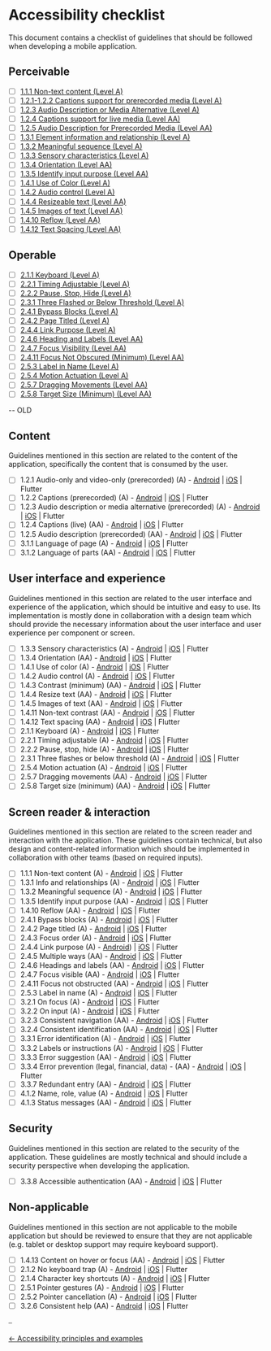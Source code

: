 # Accessibility checklist

This document contains a checklist of guidelines that should be followed when developing a mobile application.

## Perceivable

- [ ] [1.1.1 Non-text content (Level A)](principles/perceivable_principle.md#111-non-text-content-level-a)
- [ ] [1.2.1-1.2.2 Captions support for prerecorded media (Level A)](principles/perceivable_principle.md#121-122-captions-support-for-prerecorded-media-level-a)
- [ ] [1.2.3 Audio Description or Media Alternative (Level A)](principles/perceivable_principle.md#123-audio-description-or-media-alternative-level-a)
- [ ] [1.2.4 Captions support for live media (Level AA)](principles/perceivable_principle.md#124-captions-support-for-live-media-level-aa)
- [ ] [1.2.5 Audio Description for Prerecorded Media (Level AA)](principles/perceivable_principle.md#125-audio-description-for-prerecorded-media-level-aa)
- [ ] [1.3.1 Element information and relationship (Level A)](principles/perceivable_principle.md#131-element-information-and-relationship-level-a)
- [ ] [1.3.2 Meaningful sequence (Level A)](principles/perceivable_principle.md#132-meaningful-sequence-level-a)
- [ ] [1.3.3 Sensory characteristics (Level A)](principles/perceivable_principle.md#133-sensory-characteristics-level-a)
- [ ] [1.3.4 Orientation (Level AA)](principles/perceivable_principle.md#134-orientation-level-aa)
- [ ] [1.3.5 Identify input purpose (Level AA)](principles/perceivable_principle.md#135-identify-input-purpose-level-aa)
- [ ] [1.4.1 Use of Color (Level A)](principles/perceivable_principle.md#141-use-of-color-level-a)
- [ ] [1.4.2 Audio control (Level A)](principles/perceivable_principle.md#142-audio-control-level-a)
- [ ] [1.4.4 Resizeable text (Level AA)](principles/perceivable_principle.md#144-resizeable-text-level-aa)
- [ ] [1.4.5 Images of text (Level AA)](principles/perceivable_principle.md#145-images-of-text-level-aa)
- [ ] [1.4.10 Reflow (Level AA)](principles/perceivable_principle.md#1410-reflow-level-aa)
- [ ] [1.4.12 Text Spacing (Level AA)](principles/perceivable_principle.md#1412-text-spacing-level-aa)

## Operable

- [ ] [2.1.1 Keyboard (Level A)](principles/operable_principle.md#211-keyboard-level-a)
- [ ] [2.2.1 Timing Adjustable (Level A)](principles/operable_principle.md#221-timing-adjustable-level-a)
- [ ] [2.2.2 Pause, Stop, Hide (Level A)](principles/operable_principle.md#222-pause-stop-hide-level-a)
- [ ] [2.3.1 Three Flashed or Below Threshold (Level A)](principles/operable_principle.md#231-three-flashed-or-below-threshold-level-a)
- [ ] [2.4.1 Bypass Blocks (Level A)](principles/operable_principle.md#241-bypass-blocks-level-a)
- [ ] [2.4.2 Page Titled (Level A)](principles/operable_principle.md#242-page-titled-level-a)
- [ ] [2.4.4 Link Purpose (Level A)](principles/operable_principle.md#244-link-purpose-level-a)
- [ ] [2.4.6 Heading and Labels (Level AA)](principles/operable_principle.md#246-heading-and-labels-level-aa)
- [ ] [2.4.7 Focus Visibility (Level AA)](principles/operable_principle.md#247-focus-visibility-level-aa)
- [ ] [2.4.11 Focus Not Obscured (Minimum) (Level AA)](principles/operable_principle.md#2411-focus-not-obscured-minimum-level-aa)
- [ ] [2.5.3 Label in Name (Level A)](principles/operable_principle.md#253-label-in-name-level-a)
- [ ] [2.5.4 Motion Actuation (Level A)](principles/operable_principle.md#254-motion-actuation-level-a)
- [ ] [2.5.7 Dragging Movements (Level AA)](principles/operable_principle.md#257-dragging-movements-level-aa)
- [ ] [2.5.8 Target Size (Minimum) (Level AA)](principles/operable_principle.md#258-target-size-minimum-level-aa)

-- OLD

## Content

Guidelines mentioned in this section are related to the content of the application, specifically the content that is consumed by the user.

- [ ] 1.2.1 Audio-only and video-only (prerecorded) (A) - [Android](../platforms/android/guideline_percievable_android.md#captions-support-for-prerecorded-media-wcag-121-and-122---level-a) | [iOS](../platforms/ios/guideline_perceivable_ios.md#captions-support-for-prerecorded-media-wcag-121-and-122---level-a) | Flutter
- [ ] 1.2.2 Captions (prerecorded) (A) - [Android](../platforms/android/guideline_percievable_android.md#captions-support-for-prerecorded-media-wcag-121-and-122---level-a) | [iOS](../platforms/ios/guideline_perceivable_ios.md#captions-support-for-prerecorded-media-wcag-121-and-122---level-a) | Flutter
- [ ] 1.2.3 Audio description or media alternative (prerecorded) (A) - [Android](../platforms/android/guideline_percievable_android.md#audio-description-or-media-alternative-wcag-123---level-a) | [iOS](../platforms/ios/guideline_perceivable_ios.md#audio-description-or-media-alternative-wcag-123---level-a) | Flutter
- [ ] 1.2.4 Captions (live) (AA) - [Android](../platforms/android/guideline_percievable_android.md#captions-support-for-live-media-wcag-124---level-aa) | [iOS](../platforms/ios/guideline_perceivable_ios.md#captions-support-for-live-media-wcag-124---level-aa) | Flutter
- [ ] 1.2.5 Audio description (prerecorded) (AA) - [Android](../platforms/android/guideline_percievable_android.md#audio-description-for-prerecorded-media-wcag-125---level-aa) | [iOS](../platforms/ios/guideline_perceivable_ios.md#audio-description-for-prerecorded-media-wcag-125---level-aa) | Flutter
- [ ] 3.1.1 Language of page (A) - [Android](../platforms/android/guideline_understandable_android.md#language-of-page-wcag-311--level-a) | [iOS](../platforms/ios/guideline_understandable_ios.md#language-of-page-wcag-311--level-a) | Flutter
- [ ] 3.1.2 Language of parts (AA) - [Android](../platforms/android/guideline_understandable_android.md#language-of-parts-wcag-312--level-aa) | [iOS](../platforms/ios/guideline_understandable_ios.md#language-of-parts-wcag-312---level-aa) | Flutter

## User interface and experience

Guidelines mentioned in this section are related to the user interface and experience of the application, which should be intuitive and easy to use. Its implementation is mostly done in collaboration with a design team which should provide the necessary information about the user interface and user experience per component or screen.

- [ ] 1.3.3 Sensory characteristics (A) - [Android](../platforms/android/guideline_percievable_android.md#sensory-characteristics-wcag-133---level-a) | [iOS](../platforms/ios/guideline_perceivable_ios.md#sensory-characteristics-wcag-133---level-a) | Flutter
- [ ] 1.3.4 Orientation (AA) - [Android](../platforms/android/guideline_percievable_android.md#orientation-wcag-134---level-aa) | [iOS](../platforms/ios/guideline_perceivable_ios.md#orientation-wcag-134---level-aa) | Flutter
- [ ] 1.4.1 Use of color (A) - [Android](../platforms/android/guideline_percievable_android.md#use-of-color-wcag-141---level-a) | [iOS](../platforms/ios/guideline_perceivable_ios.md#other-perceivable-guidelines) | Flutter
- [ ] 1.4.2 Audio control (A) - [Android](../platforms/android/guideline_percievable_android.md#audio-control-wcag-142---level-a) | [iOS](../platforms/ios/guideline_perceivable_ios.md#other-perceivable-guidelines) | Flutter
- [ ] 1.4.3 Contrast (minimum) (AA) - [Android](../platforms/android/guideline_percievable_android.md#other-perceivable-guidelines) | [iOS](../platforms/ios/guideline_perceivable_ios.md#other-perceivable-guidelines) | Flutter
- [ ] 1.4.4 Resize text (AA) - [Android](../platforms/android/guideline_percievable_android.md#resize-text) | [iOS](../platforms/ios/guideline_perceivable_ios.md#resizeable-text-wcag-144---level-aa) | Flutter
- [ ] 1.4.5 Images of text (AA) - [Android](../platforms/android/guideline_percievable_android.md#images-of-text) | [iOS](../platforms/ios/guideline_perceivable_ios.md#images-of-text-wcag-145---level-aa) | Flutter
- [ ] 1.4.11 Non-text contrast (AA) - [Android](../platforms/android/guideline_percievable_android.md#other-perceivable-guidelines) | [iOS](../platforms/ios/guideline_perceivable_ios.md#other-perceivable-guidelines) | Flutter
- [ ] 1.4.12 Text spacing (AA) - [Android](../platforms/android/guideline_percievable_android.md#text-spacing) | [iOS](../platforms/ios/guideline_perceivable_ios.md#other-perceivable-guidelines) | Flutter
- [ ] 2.1.1 Keyboard (A) - [Android](../platforms/android/guideline_operable_android.md#keyboard-wcag-211---Level-a) | [iOS](../platforms/ios/guideline_operable_ios.md#other-operable-guidelines) | Flutter
- [ ] 2.2.1 Timing adjustable (A) - [Android](../platforms/android/guideline_operable_android.md#timing-adjustable) | [iOS](../platforms/ios/guideline_operable_ios.md#timing-adjustable-wcag-221---level-a) | Flutter
- [ ] 2.2.2 Pause, stop, hide (A) - [Android](../platforms/android/guideline_operable_android.md#pause-stop-hide) | [iOS](../platforms/ios/guideline_operable_ios.md#pause-stop-hide-wcag-222---level-a) | Flutter
- [ ] 2.3.1 Three flashes or below threshold (A) - [Android](../platforms/android/guideline_operable_android.md#seizures-and-physical-reactions-wcag-231---level-a) | [iOS](../platforms/ios/guideline_operable_ios.md#three-flashed-or-below-threshold-wcag-231---level-a) | Flutter
- [ ] 2.5.4 Motion actuation (A) - [Android](../platforms/android/guideline_operable_android.md#motion-actuation) | [iOS](../platforms/ios/guideline_operable_ios.md#motion-actuation-wcag-254---level-a) | Flutter
- [ ] 2.5.7 Dragging movements (AA) - [Android](../platforms/android/guideline_operable_android.md#dragging-movements) | [iOS](../platforms/ios/guideline_operable_ios.md#dragging-movements-wcag-257---level-aa) | Flutter
- [ ] 2.5.8 Target size (minimum) (AA) - [Android](../platforms/android/guideline_operable_android.md#target-size-minimum-wcag-258---level-aa) | [iOS](../platforms/ios/guideline_operable_ios.md#target-size-minimum-wcag-258---level-aa) | Flutter

## Screen reader & interaction

Guidelines mentioned in this section are related to the screen reader and interaction with the application. These guidelines contain technical, but also design and content-related information which should be implemented in collaboration with other teams (based on required inputs).

- [ ] 1.1.1 Non-text content (A) - [Android](../platforms/android/guideline_percievable_android.md#non-text-content-identification-wcag-111---level-a) | [iOS](../platforms/ios/guideline_perceivable_ios.md#non-text-content-identification-wcag-111---level-a) | Flutter
- [ ] 1.3.1 Info and relationships (A) - [Android](../platforms/android/guideline_percievable_android.md#info-and-relationships-wcag-131---level-a) | [iOS](../platforms/ios/guideline_perceivable_ios.md#element-information-and-relationship-wcag-131---level-a) | Flutter
- [ ] 1.3.2 Meaningful sequence (A) - [Android](../platforms/android/guideline_percievable_android.md#meaningful-sequence-wcag-132---level-a) | [iOS](../platforms/ios/guideline_perceivable_ios.md#meaningful-sequence-wcag-132---level-a) | Flutter
- [ ] 1.3.5 Identify input purpose (AA) - [Android](../platforms/android/guideline_percievable_android.md#identify-input-purpose-wcag-135---level-aa) | [iOS](../platforms/ios/guideline_perceivable_ios.md#identify-input-purpose-wcag-135---level-aa) | Flutter
- [ ] 1.4.10 Reflow (AA) - [Android](../platforms/android/guideline_percievable_android.md#reflow-wcag-1410---level-aa) | [iOS](../platforms/ios/guideline_perceivable_ios.md#reflow-wcag-1410---level-aa) | Flutter
- [ ] 2.4.1 Bypass blocks (A) - [Android](../platforms/android/guideline_operable_android.md#bypass-blocks-wcag-241---level-a) | [iOS](../platforms/ios/guideline_operable_ios.md#bypass-blocks-wcag-241---level-a) | Flutter
- [ ] 2.4.2 Page titled (A) - [Android](../platforms/android/guideline_operable_android.md#page-titled-wcag-242---level-a) | [iOS](../platforms/ios/guideline_operable_ios.md#page-titled-wcag-242---level-a) | Flutter
- [ ] 2.4.3 Focus order (A) - [Android](../platforms/android/guideline_operable_android.md#focus-order-wcag-243---level-a) | [iOS](../platforms/ios/guideline_operable_ios.md#focus-order-wcag-243---level-a) | Flutter
- [ ] 2.4.4 Link purpose (A) - [Android](../platforms/android/guideline_operable_android.md#link-purpose-in-context-wcag-244---Level-A)) | [iOS](../platforms/ios/guideline_operable_ios.md#action-purpose-wcag-244---level-a) | Flutter
- [ ] 2.4.5 Multiple ways (AA) - [Android](../platforms/android/guideline_operable_android.md#other-operable-guidelines) | [iOS](../platforms/ios/guideline_operable_ios.md#other-operable-guidelines) | Flutter
- [ ] 2.4.6 Headings and labels (AA) - [Android](../platforms/android/guideline_operable_android.md#heading-and-labels-wcag-246---level-aa) | [iOS](../platforms/ios/guideline_operable_ios.md#heading-and-labels-wcag-246---level-aa) | Flutter
- [ ] 2.4.7 Focus visible (AA) - [Android](../platforms/android/guideline_operable_android.md#focus-visibility-wcag-247---level-aa) | [iOS](../platforms/ios/guideline_operable_ios.md#focus-visibility-wcag-247---level-aa) | Flutter
- [ ] 2.4.11 Focus not obstructed (AA) - [Android](../platforms/android/guideline_operable_android.md#focus-not-obscured-minimum-wcag-2411---level-aa) | [iOS](../platforms/ios/guideline_operable_ios.md#focus-not-obscured-minimum-wcag-2411---level-aa) | Flutter
- [ ] 2.5.3 Label in name (A)  - [Android](../platforms/android/guideline_operable_android.md#label-in-name-wcag-253---level-a) | [iOS](../platforms/ios/guideline_operable_ios.md#label-in-name-wcag-253---level-a) | Flutter
- [ ] 3.2.1 On focus (A) - [Android](../platforms/android/guideline_understandable_android.md#on-focus--on-input-wcag-321-and-322---level-a) | [iOS](../platforms/ios/guideline_understandable_ios.md#on-focus--on-input-wcag-321-and-322---level-a) | Flutter
- [ ] 3.2.2 On input (A) - [Android](../platforms/android/guideline_understandable_android.md#on-focus--on-input-wcag-321-and-322---level-a) | [iOS](../platforms/ios/guideline_understandable_ios.md#on-focus--on-input-wcag-321-and-322---level-a) | Flutter
- [ ] 3.2.3 Consistent navigation (AA) - [Android](../platforms/android/guideline_understandable_android.md#consistent-navigation-wcag-323---level-aa) | [iOS](../platforms/ios/guideline_understandable_ios.md#consistent-navigation-wcag-323---level-aa) | Flutter
- [ ] 3.2.4 Consistent identification (AA) - [Android](../platforms/android/guideline_understandable_android.md#consistent-identification-wcag-324---level-aa) | [iOS](../platforms/ios/guideline_understandable_ios.md#consistent-identification-wcag-324---level-aa) | Flutter
- [ ] 3.3.1 Error identification (A) - [Android](../platforms/android/guideline_understandable_android.md#error-identification-wcag-331---level-a) | [iOS](../platforms/ios/guideline_understandable_ios.md#error-identification-wcag-331---level-a) | Flutter
- [ ] 3.3.2 Labels or instructions (A) - [Android](../platforms/android/guideline_understandable_android.md#labels-or-instructions-wcag-332---level-a) | [iOS](../platforms/ios/guideline_understandable_ios.md#labels-or-instructions-wcag-332---level-a) | Flutter
- [ ] 3.3.3 Error suggestion (AA) - [Android](../platforms/android/guideline_understandable_android.md#error-suggestion-wcag-333---level-aa) | [iOS](../platforms/ios/guideline_understandable_ios.md#error-suggestion-wcag-333---level-aa) | Flutter
- [ ] 3.3.4 Error prevention (legal, financial, data) - (AA) - [Android](../platforms/android/guideline_understandable_android.md#error-prevention-legal-financial-data-wcag-334---level-aa) | [iOS](../platforms/ios/guideline_understandable_ios.md#error-prevention-legal-financial-data-wcag-334---level-aa) | Flutter
- [ ] 3.3.7 Redundant entry (AA) - [Android](../platforms/android/guideline_understandable_android.md#redundant-entry-wcag-337---level-a) | [iOS](../platforms/ios/guideline_understandable_ios.md#redundant-entry-wcag-337---level-a) | Flutter
- [ ] 4.1.2 Name, role, value (A) - [Android](../platforms/android/guideline_robust_android.md#name-role-value-wcag-412---level-a) | [iOS](../platforms/ios/guideline_robust_ios.md#name-role-value-wcag-412---level-a) | Flutter
- [ ] 4.1.3 Status messages (AA) - [Android](../platforms/android/guideline_robust_android.md#status-messages-wcag-413---level-aa) | [iOS](../platforms/ios/guideline_robust_ios.md#status-messages-wcag-413---level-aa) | Flutter

## Security

Guidelines mentioned in this section are related to the security of the application. These guidelines are mostly technical and should include a security perspective when developing the application.

- [ ] 3.3.8 Accessible authentication (AA) - [Android](../platforms/android/guideline_understandable_android.md#accessible-authentication-minimum-wcag-338---level-aa) | [iOS](../platforms/ios/guideline_understandable_ios.md#accessible-authentication-minimum-wcag-338---level-aa) | Flutter

## Non-applicable

Guidelines mentioned in this section are not applicable to the mobile application but should be reviewed to ensure that they are not applicable (e.g. tablet or desktop support may require keyboard support).


- [ ] 1.4.13 Content on hover or focus (AA) - [Android](../platforms/android/guideline_percievable_android.md#other-percievable-guidelines) | [iOS](../platforms/ios/guideline_perceivable_ios.md#other-perceivable-guidelines) | Flutter
- [ ] 2.1.2 No keyboard trap (A) - [Android](../platforms/android/guideline_operable_android.md#other-operable-guidelines) | [iOS](../platforms/ios/guideline_operable_ios.md#other-operable-guidelines) | Flutter
- [ ] 2.1.4 Character key shortcuts (A) - [Android](../platforms/android/guideline_operable_android.md#other-operable-guidelines) | [iOS](../platforms/ios/guideline_operable_ios.md#other-operable-guidelines) | Flutter
- [ ] 2.5.1 Pointer gestures (A) - [Android](../platforms/android/guideline_operable_android.md#other-operable-guidelines) | [iOS](../platforms/ios/guideline_operable_ios.md#other-operable-guidelines) | Flutter
- [ ] 2.5.2 Pointer cancellation (A) - [Android](../platforms/android/guideline_operable_android.md#other-operable-guidelines) | [iOS](../platforms/ios/guideline_operable_ios.md#other-operable-guidelines) | Flutter
- [ ] 3.2.6 Consistent help (AA) - [Android](../platforms/android/guideline_understandable_android.md#other-operable-guidelines) | [iOS](../platforms/ios/guideline_understandable_ios.md#other-understandable-guidelines) | Flutter

⎯

[← Accessibility principles and examples](accessibility_principles_and_examples.md "Accessibility principles and examples")
